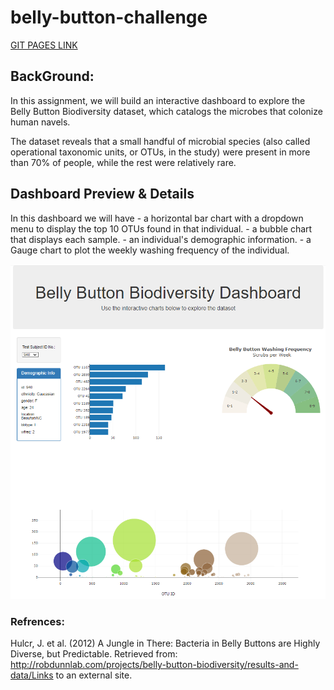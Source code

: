 # belly-button-challenge
[GIT PAGES LINK](https://shnazari.github.io/belly-button/)
## BackGround:
In this assignment, we will build an interactive dashboard to explore the Belly Button Biodiversity dataset, which catalogs the microbes that colonize human navels.

The dataset reveals that a small handful of microbial species (also called operational taxonomic units, or OTUs, in the study) were present in more than 70% of people, while the rest were relatively rare.

## Dashboard Preview & Details

In this dashboard we will have 
	- a horizontal bar chart with a dropdown menu to display the top 10 OTUs found in that individual.
    - a bubble chart that displays each sample.
    - an individual's demographic information.
	- a Gauge chart to plot the weekly washing frequency of the individual.

![Guage Chart](imgs/dashboard.png)


### Refrences: 
Hulcr, J. et al. (2012) A Jungle in There: Bacteria in Belly Buttons are Highly Diverse, but Predictable. Retrieved from: http://robdunnlab.com/projects/belly-button-biodiversity/results-and-data/Links to an external site.
